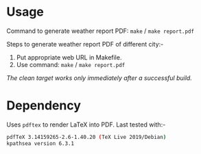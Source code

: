 # Usage

Command to generate weather report PDF: `make` / `make report.pdf`

Steps to generate weather report PDF of different city:-
1. Put appropriate web URL in Makefile.
2. Use command: `make` / `make report.pdf`

*The clean target works only immediately after a successful build.*

# Dependency

Uses `pdftex` to render LaTeX into PDF. Last tested with:-
```sh
pdfTeX 3.14159265-2.6-1.40.20 (TeX Live 2019/Debian)
kpathsea version 6.3.1
```
